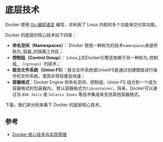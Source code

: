 # 底层技术

Docker 使用 [Go 编程语言](https://golang.org/) 编写，并利用了 Linux 内核的多个功能来交付其功能。

Docker 的底层的核心技术如下四类：

* **命名空间（Namespaces）**： Docker 使用一种称为的技术`namespaces`来提供称为_容器_的隔离工作区；
* **控制组（Control Group）**： Linux上的Docker引擎还依赖于另一种称为_控制组_ （`cgroups`）的技术；
* **联合文件系统（Union FS）**：联合文件系统或UnionFS是通过创建图层进行操作的文件系统，使其非常轻便且快速；
* **容器格式**：Docker Engine 将命名空间、控制组、Union FS 组合到一个成为容器格式的包装器内， 默认容器格式为`libcontainer`。将来，Docker可以通过与 `BSD Jails` 或 `Solaris Zones` 等技术集成来支持其他容器格式。

下面，我们来分别来看下 Docker 的底层核心技术。

## 参考

* [Docker 核心技术与实现原理](https://www.cnblogs.com/davidshen/p/10490605.html)



